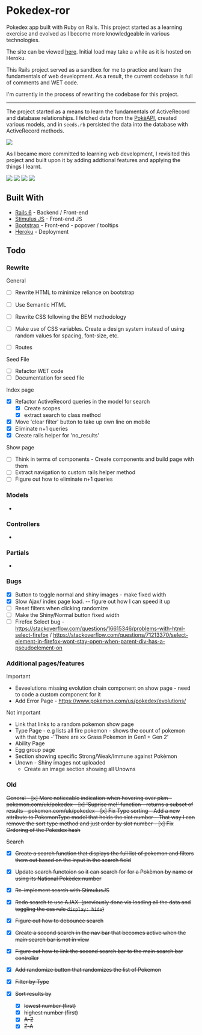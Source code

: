 # Pokedex-ror
Pokedex app built with Ruby on Rails. This project started as a learning exercise and evolved as I become more knowledgeable in various technologies.

The site can be viewed [here]().
Initial load may take a while as it is hosted on Heroku.

This Rails project served as a sandbox for me to practice and learn the fundamentals of web development. As a result, the current codebase is full of comments and WET code.

I'm currently in the process of rewriting the codebase for this project.

---
The project started as a means to learn the fundamentals of ActiveRecord and database relationships. I fetched data from the [PokèAPI](), created various models, and in `seeds.rb` persisted the data into the database with ActiveRecord methods.

![](/Schema.png)

As I became more committed to learning web development, I revisited this project and built upon it by adding addtional features and applying the things I learnt.

![](/Screenshot1.png)
![](/Screenshot2.png)
![](/Screenshot3.png)
![](/Screenshot4.png)

## Built With
- [Rails 6](https://guides.rubyonrails.org/) - Backend / Front-end
- [Stimulus JS](https://stimulus.hotwired.dev/) - Front-end JS
- [Bootstrap](https://getbootstrap.com/) - Front-end - popover / tooltips
- [Heroku](https://heroku.com/) - Deployment

## Todo

### Rewrite
General
 - [ ] Rewrite HTML to minimize reliance on bootstrap
 - [ ] Use Semantic HTML
 - [ ] Rewrite CSS following the BEM methodology
 - [ ] Make use of CSS variables. Create a design system instead of using random values for spacing, font-size, etc.

 - [ ] Routes

 Seed File
 - [ ] Refactor WET code
 - [ ] Documentation for seed file

Index page
  - [x] Refactor ActiveRecord queries in the model for search
    -  [x] Create scopes
    -  [x] extract search to class method
  - [x] Move 'clear filter' button to take up own line on mobile
  - [x] Eliminate n+1 queries
  - [x] Create rails helper for 'no_results'

Show page
  - [ ] Think in terms of components - Create components and build page with them
  - [ ] Extract navigation to custom rails helper method
  - [ ] Figure out how to eliminate n+1 queries

### Models
  -
### Controllers
  -
### Partials
  -

### Bugs
  - [x] Button to toggle normal and shiny images - make fixed width
  - [x] Slow Ajax/ index page load. -- figure out how I can speed it up
  - [ ] Reset filters when clicking randomize
  - [ ] Make the Shiny/Normal button fixed width
  - [ ] Firefox Select bug - https://stackoverflow.com/questions/16615346/problems-with-html-select-firefox / https://stackoverflow.com/questions/71213370/select-element-in-firefox-wont-stay-open-when-parent-div-has-a-pseudoelement-on

### Additional pages/features
Important
  - Eeveelutions missing evolution chain component on show page - need to code a custom component for it
  - Add Error Page - https://www.pokemon.com/us/pokedex/evolutions/

Not important
  - Link that links to a random pokemon show page
  - Type Page - e.g lists all fire pokemon - shows the count of pokemon with that type -'There are xx Grass Pokemon in Gen1 + Gen 2'
  - Ability Page
  - Egg group page
  - Section showing specific Strong/Weak/Immune against Pokèmon
  - Unown - Shiny images not uploaded
    - Create an image section showing all Unowns

### Old
<del>
General
  - [x] More noticeable indication when hovering over pkm  - pokemon.com/uk/pokedex
  - [x] 'Suprise me!' function - returns a subset of results - pokemon.com/uk/pokedex
  - [x] Fix Type sorting - Add a new attribute to PokemonType model that holds the slot number - That way I can remove the sort type method and just order by slot number
  - [x] Fix Ordering of the Pokedex hash

Search
  - [x] Create a search function that displays the full list of pokemon and filters them out based on the input in the search field
  - [x] Update search functoion so it can search for for a Pokèmon by name or using its National Pokèdex number
  - [x] Re-implement search with StimulusJS
  - [x] Redo search to use AJAX. (previously done via loading all the data and toggling the css rule `display: hide`)
  - [x] Figure out how to debounce search
  - [x] Create a second search in the nav bar that becomes active when the main search bar is not in view
  - [x] Figure out how to link the second search bar to the main search bar controller

  - [x]  Add randomize button that randomizes the list of Pokemon

  - [x] Filter by Type
  - [x] Sort results by
    - [x] lowest number (first)
    - [x] highest number (first)
    - [x] A-Z
    - [x] Z-A
    </del>
